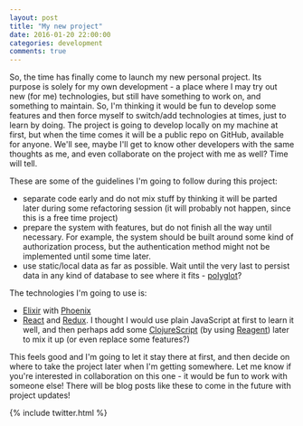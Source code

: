 ```yaml
---
layout: post
title: "My new project"
date: 2016-01-20 22:00:00
categories: development
comments: true
---
```

So, the time has finally come to launch my new personal project. Its purpose is solely for my own development - a place where I may try out new (for me) technologies, but still have something to work on, and something to maintain. So, I'm thinking it would be fun to develop some features and then force myself to switch/add technologies at times, just to learn by doing. The project is going to develop locally on my machine at first, but when the time comes it will be a public repo on GitHub, available for anyone. We'll see, maybe I'll get to know other developers with the same thoughts as me, and even collaborate on the project with me as well? Time will tell.

These are some of the guidelines I'm going to follow during this project:

* separate code early and do not mix stuff by thinking it will be parted later during some refactoring session (it will probably not happen, since this is a free time project)
* prepare the system with features, but do not finish all the way until necessary. For example, the system should be built around some kind of authorization process, but the authentication method might not be implemented until some time later.
* use static/local data as far as possible. Wait until the very last to persist data in any kind of database to see where it fits - [polyglot][polyglot]?

The technologies I'm going to use is:
* [Elixir][elixir] with [Phoenix][phoenix]
* [React][react] and [Redux][redux]. I thought I would use plain JavaScript at first to learn it well, and then perhaps add some [ClojureScript][clojure] (by using [Reagent][reagent]) later to mix it up (or even replace some features?)

This feels good and I'm going to let it stay there at first, and then decide on where to take the project later when I'm getting somewhere. Let me know if you're interested in collaboration on this one - it would be fun to work with someone else! There will be blog posts like these to come in the future with project updates!

{% include twitter.html %}

[polyglot]: http://martinfowler.com/bliki/PolyglotPersistence.html
[clojure]: http://clojure.org/
[react]: https://facebook.github.io/react/
[elixir]: http://elixir-lang.org/
[phoenix]: http://www.phoenixframework.org/
[redux]: https://github.com/rackt/redux
[reagent]: https://reagent-project.github.io/
